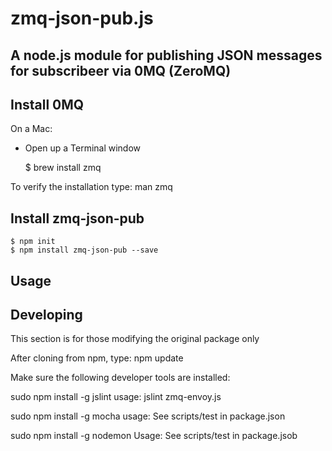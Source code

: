 zmq-json-pub.js
================

A node.js module for publishing JSON messages for subscribeer via 0MQ (ZeroMQ)
------------------------------------------------------------------------------

## Install 0MQ

On a Mac:

* Open up a Terminal window

    $ brew install zmq

To verify the installation type: man zmq

## Install zmq-json-pub

    $ npm init
    $ npm install zmq-json-pub --save


## Usage



## Developing

This section is for those modifying the original package only

After cloning from npm, type: npm update

Make sure the following developer tools are installed:

sudo npm install -g jslint
usage: jslint zmq-envoy.js

sudo npm install -g mocha
usage: See scripts/test in package.json

sudo npm install -g nodemon
Usage: See scripts/test in package.jsob